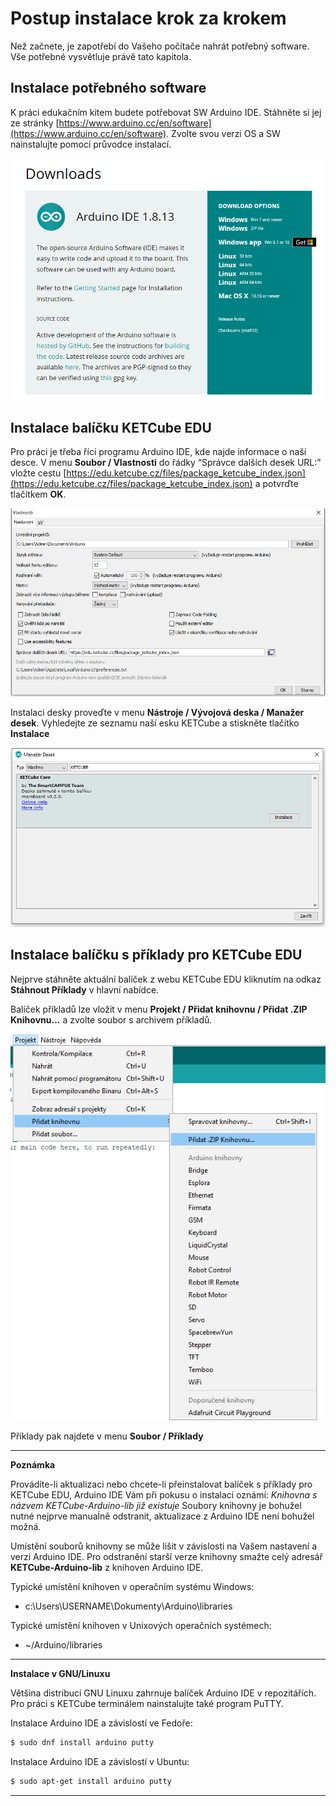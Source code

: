 # Postup instalace krok za krokem

Než začnete, je zapotřebí do Vašeho počítače nahrát potřebný software. Vše potřebné vysvětluje právě tato kapitola.

## Instalace potřebného software

K práci edukačním kitem budete potřebovat SW Arduino IDE. Stáhněte si jej ze stránky [https://www.arduino.cc/en/software](https://www.arduino.cc/en/software). Zvolte svou verzi OS a SW nainstalujte pomocí průvodce instalací.

![Odkaz ke stažení](img/install/arduino_cc_download.png)

## Instalace balíčku KETCube EDU

Pro práci je třeba říci programu Arduino IDE, kde najde informace o naší desce. V menu **Soubor / Vlastnosti** do řádky “Správce dalších desek URL:” vložte cestu [https://edu.ketcube.cz/files/package_ketcube_index.json](https://edu.ketcube.cz/files/package_ketcube_index.json) a potvrďte tlačítkem **OK**.

![Přidat URL](img/install/ide_manager_url.png)

Instalaci desky proveďte v menu **Nástroje / Vývojová deska / Manažer desek**. Vyhledejte ze seznamu naší esku KETCube a stiskněte tlačítko **Instalace**

![Hledat desku](img/install/ide_manager_search.png)

## Instalace balíčku s příklady pro KETCube EDU

Nejprve stáhněte aktuální balíček z webu KETCube EDU kliknutím na odkaz **Stáhnout Příklady** v hlavní nabídce.

Balíček příkladů lze vložit v menu **Projekt / Přidat knihovnu / Přidat .ZIP Knihovnu...** a zvolte soubor s archivem příkladů. 

![Přidat knihovnu](img/install/ide_library_add.png)

Příklady pak najdete v menu **Soubor / Příklady**

---
**Poznámka**

Provádíte-li aktualizaci nebo chcete-li přeinstalovat balíček s příklady pro KETCube EDU, Arduino IDE Vám při pokusu o instalaci oznámí: *Knihovna s názvem KETCube-Arduino-lib již existuje*
Soubory knihovny je bohužel nutné nejprve manuaĺně odstranit, aktualizace z Arduino IDE není bohužel možná. 

Umístění souborů knihovny se může lišit v závislosti na Vašem nastavení a verzi Arduino IDE. Pro odstranění starší verze knihovny smažte celý adresář **KETCube-Arduino-lib** z knihoven Arduino IDE.

Typické umístění knihoven v operačním systému Windows:
  * c:\Users\USERNAME\Dokumenty\Arduino\libraries

Typické umístění knihoven v Unixových operačních systémech:
  * ~/Arduino/libraries


---
**Instalace v GNU/Linuxu**

Většina distribucí GNU Linuxu zahrnuje balíček Arduino IDE v repozitářích. Pro práci s KETCube terminálem nainstalujte také program PuTTY.

Instalace Arduino IDE a závislostí ve Fedoře:
```bash
$ sudo dnf install arduino putty
```

Instalace Arduino IDE a závislostí v Ubuntu:
```bash
$ sudo apt-get install arduino putty
```

---
